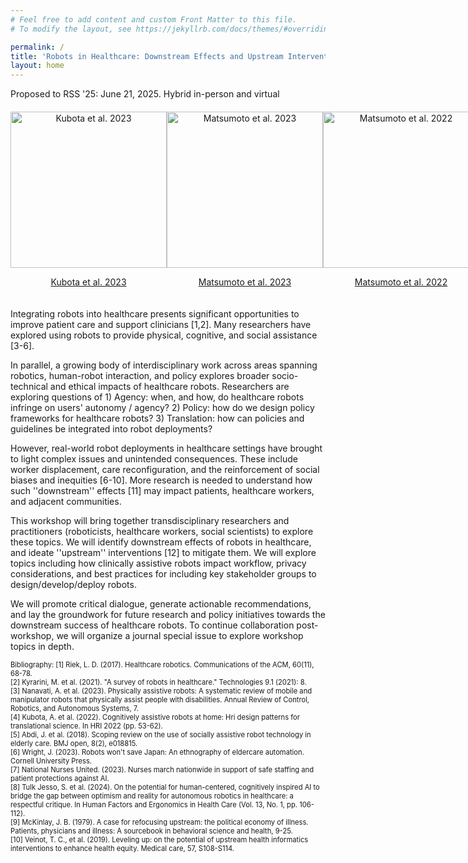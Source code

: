 ```yaml
---
# Feel free to add content and custom Front Matter to this file.
# To modify the layout, see https://jekyllrb.com/docs/themes/#overriding-theme-defaults

permalink: /
title: 'Robots in Healthcare: Downstream Effects and Upstream Interventions'
layout: home
---
```

Proposed to RSS '25: June 21, 2025. Hybrid in-person and virtual
<div style="margin-bottom: 20px;"></div>

<div style="display: flex; justify-content: space-around;">
  <div style="text-align: center;">
    <img src="assets/img/hri23kubota.png" alt="Kubota et al. 2023" style="width: 250px; height: 250px; object-fit: cover;">
    <p><a href="https://dl.acm.org/doi/10.1145/3568162.3576993" target="_blank">Kubota et al. 2023</a></p>
  </div>
  <div style="text-align: center;">
    <img src="assets/img/hri23matsumoto.png" alt="Matsumoto et al. 2023" style="width: 250px; height: 250px; object-fit: cover;">
    <p><a href="https://dl.acm.org/doi/10.1145/3568162.3576994" target="_blank">Matsumoto et al. 2023</a></p>
  </div>
  <div style="text-align: center;">
    <img src="assets/img/iris21.png" alt="Matsumoto et al. 2022" style="width: 250px; height: 250px; object-fit: cover;">
    <p><a href="https://example.com/iris21" target="_blank">Matsumoto et al. 2022</a></p>
  </div>
</div>

<div style="margin-bottom: 20px;"></div>


Integrating robots into healthcare presents significant opportunities to improve patient care and support clinicians [1,2]. Many researchers have explored using robots to provide physical, cognitive, and social assistance [3-6]. 

In parallel, a growing body of interdisciplinary work across areas spanning robotics, human-robot interaction, and policy explores broader socio-technical and ethical impacts of healthcare robots. Researchers are exploring questions of 1) Agency: when, and how, do healthcare robots infringe on users' autonomy / agency? 2) Policy: how do we design policy frameworks for healthcare robots? 3) Translation: how can policies and guidelines be integrated into robot deployments?

However, real-world robot deployments in healthcare settings have brought to light complex issues and unintended consequences. These include worker displacement, care reconfiguration, and the reinforcement of social biases and inequities [6-10].  More research is needed to understand how such ''downstream'' effects [11] may impact patients, healthcare workers, and adjacent communities. 

This workshop will bring together transdisciplinary researchers and practitioners (roboticists, healthcare workers, social scientists) to explore these topics. We will identify downstream effects of robots in healthcare, and ideate ''upstream'' interventions [12] to mitigate them. We will explore topics including how clinically assistive robots impact workflow, privacy considerations, and best practices for including key stakeholder groups to design/develop/deploy robots. 

We will promote critical dialogue, generate actionable recommendations, and lay the groundwork for future research and policy initiatives towards the downstream success of healthcare robots. To continue collaboration post-workshop, we will organize a journal special issue to explore workshop topics in depth.

<!-- <div style="font-size: 0.8em;">
Bibliography:
  [1] <a href="https://dl.acm.org/doi/10.1145/3127874" target="_blank">Riek, L. D. (2017). Healthcare robotics. Communications of the ACM, 60(11), 68-78.</a>
  [2] <a href="http://mdpi.com/2227-7080/9/1/8" target="_blank">Kyrarini, M. et al. (2021). "A survey of robots in healthcare." Technologies 9.1 (2021): 8.</a>
  [3] <a href="https://www.annualreviews.org/content/journals/10.1146/annurev-control-062823-024352" target="_blank">Nanavati, A. et al. (2023). Physically assistive robots: A systematic review of mobile and manipulator robots that physically assist people with disabilities. Annual Review of Control, Robotics, and Autonomous Systems, 7.</a>
  [4] <a href="https://dl.acm.org/doi/10.5555/3523760.3523771" target="_blank">Kubota, A. et al. (2022). Cognitively assistive robots at home: Hri design patterns for translational science. In HRI 2022 (pp. 53-62).</a>
  [5] <a href="https://pubmed.ncbi.nlm.nih.gov/29440212/" target="_blank">Abdi, J. et al. (2018). Scoping review on the use of socially assistive robot technology in elderly care. BMJ open, 8(2), e018815.</a>
  [6] <a href="https://www.cornellpress.cornell.edu/book/9781501768040/robots-wont-save-japan/" target="_blank">Wright, J. (2023). Robots won't save Japan: An ethnography of eldercare automation. Cornell University Press.</a>
  [7] <a href="https://www.nationalnursesunited.org/press/nurses-march-nationwide-in-support-of-safe-staffing-and-patient-protections-against-ai" target="_blank">National Nurses United. (2023). Nurses march nationwide in support of safe staffing and patient protections against AI.</a>
  [8] <a href="https://www.researchgate.net/publication/380014080_On_the_potential_for_human-centered_cognitively_inspired_AI_to_bridge_the_gap_between_optimism_and_reality_for_autonomous_robotics_in_healthcare_a_respectful_critique" target="_blank">Tulk Jesso, S. et al. (2024). On the potential for human-centered, cognitively inspired AI to bridge the gap between optimism and reality for autonomous robotics in healthcare: a respectful critique. In Human Factors and Ergonomics in Health Care (Vol. 13, No. 1, pp. 106-112).</a>
  [9] <a href="https://www.semanticscholar.org/paper/A-Case-For-Refocusing-Upstream%3A-The-Political-Of-Mckinlay/b83b5f55b36c09294968bf496bc5f00f454c109f" target="_blank">McKinlay, J. B. (1979). A case for refocusing upstream: the political economy of illness. Patients, physicians and illness: A sourcebook in behavioral science and health, 9-25.</a>
  [10] <a href="https://pubmed.ncbi.nlm.nih.gov/31095048/" target="_blank">Veinot, T. C., et al. (2019). Leveling up: on the potential of upstream health informatics interventions to enhance health equity. Medical care, 57, S108-S114.</a>
</div> -->

<div style="font-size: 0.8em;">
Bibliography:
  [1] Riek, L. D. (2017). Healthcare robotics. Communications of the ACM, 60(11), 68-78. <br/>
  [2] Kyrarini, M. et al. (2021). "A survey of robots in healthcare." Technologies 9.1 (2021): 8. <br/>
  [3] Nanavati, A. et al. (2023). Physically assistive robots: A systematic review of mobile and manipulator robots that physically assist people with disabilities. Annual Review of Control, Robotics, and Autonomous Systems, 7. <br/>
  [4] Kubota, A. et al. (2022). Cognitively assistive robots at home: Hri design patterns for translational science. In HRI 2022 (pp. 53-62). <br/>
  [5] Abdi, J. et al. (2018). Scoping review on the use of socially assistive robot technology in elderly care. BMJ open, 8(2), e018815. <br/>
  [6] Wright, J. (2023). Robots won't save Japan: An ethnography of eldercare automation. Cornell University Press. <br/>
  [7] National Nurses United. (2023). Nurses march nationwide in support of safe staffing and patient protections against AI. <br/>
  [8] Tulk Jesso, S. et al. (2024). On the potential for human-centered, cognitively inspired AI to bridge the gap between optimism and reality for autonomous robotics in healthcare: a respectful critique. In Human Factors and Ergonomics in Health Care (Vol. 13, No. 1, pp. 106-112). <br/>
  [9] McKinlay, J. B. (1979). A case for refocusing upstream: the political economy of illness. Patients, physicians and illness: A sourcebook in behavioral science and health, 9-25. <br/>
  [10] Veinot, T. C., et al. (2019). Leveling up: on the potential of upstream health informatics interventions to enhance health equity. Medical care, 57, S108-S114. <br/>
</div>